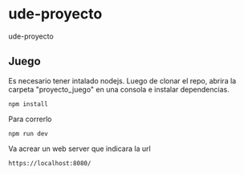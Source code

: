 # ude-proyecto
ude-proyecto

## Juego
Es necesario tener intalado nodejs.
Luego de clonar el repo, abrira la carpeta "proyecto_juego" en una consola e instalar dependencias.
```
npm install
```

Para correrlo
```
npm run dev
```

Va acrear un web server que indicara la url
```
https://localhost:8080/
```
